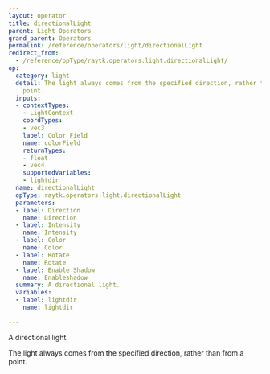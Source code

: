 ```yaml
---
layout: operator
title: directionalLight
parent: Light Operators
grand_parent: Operators
permalink: /reference/operators/light/directionalLight
redirect_from:
  - /reference/opType/raytk.operators.light.directionalLight/
op:
  category: light
  detail: The light always comes from the specified direction, rather than from a
    point.
  inputs:
  - contextTypes:
    - LightContext
    coordTypes:
    - vec3
    label: Color Field
    name: colorField
    returnTypes:
    - float
    - vec4
    supportedVariables:
    - lightdir
  name: directionalLight
  opType: raytk.operators.light.directionalLight
  parameters:
  - label: Direction
    name: Direction
  - label: Intensity
    name: Intensity
  - label: Color
    name: Color
  - label: Rotate
    name: Rotate
  - label: Enable Shadow
    name: Enableshadow
  summary: A directional light.
  variables:
  - label: lightdir
    name: lightdir

---
```



A directional light.

The light always comes from the specified direction, rather than from a point.